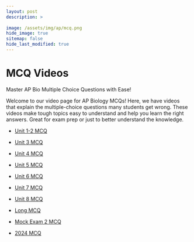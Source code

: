 ```yaml
---
layout: post
description: >
  
image: /assets/img/ap/mcq.png
hide_image: true
sitemap: false
hide_last_modified: true
---
```


# MCQ Videos

Master AP Bio Multiple Choice Questions with Ease!

Welcome to our video page for AP Biology MCQs! Here, we have videos that explain the multiple-choice questions many students get wrong. These videos make tough topics easy to understand and help you learn the right answers. Great for exam prep or just to better understand the knowledge.

-  [Unit 1-2 MCQ](https://space.bilibili.com/37224626/lists/5232499?type=season)

-  [Unit 3 MCQ](https://space.bilibili.com/37224626/lists/5237203?type=season)

-  [Unit 4 MCQ](https://space.bilibili.com/37224626/lists/5279688?type=season)

-  [Unit 5 MCQ](https://space.bilibili.com/37224626/lists/5279694?type=season)

-  [Unit 6 MCQ](https://space.bilibili.com/37224626/lists/5138090?type=season)

-  [Unit 7 MCQ](https://space.bilibili.com/37224626/lists/5320834?type=season)

-  [Unit 8 MCQ](https://space.bilibili.com/37224626/lists/5325877?type=season)

-  [Long MCQ](https://space.bilibili.com/37224626/lists/5197382?type=season)

-  [Mock Exam 2 MCQ](https://space.bilibili.com/37224626/lists/5140177?type=season)

-  [2024 MCQ](https://space.bilibili.com/37224626/lists/5327337?type=season)